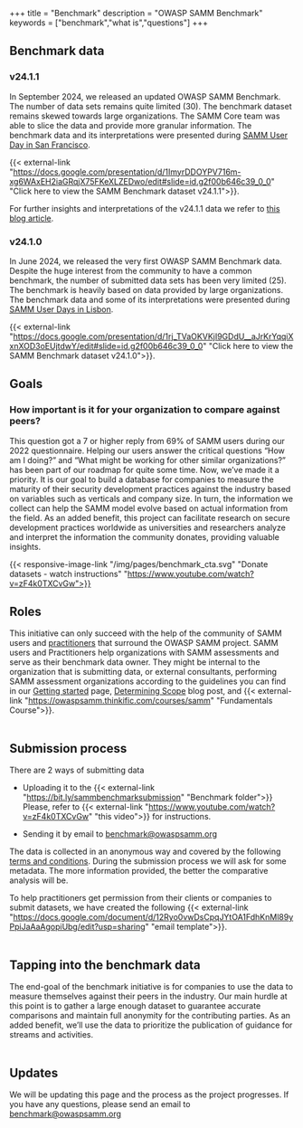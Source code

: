 +++
title = "Benchmark"
description = "OWASP SAMM Benchmark"
keywords = ["benchmark","what is","questions"]
+++

## Benchmark data
### v24.1.1
In September 2024, we released an updated OWASP SAMM Benchmark. The number of data sets remains quite limited (30). The benchmark dataset remains skewed towards large organizations. The SAMM Core team was able to slice the data and provide more granular information. The benchmark data and its interpretations were presented during [SAMM User Day in San Francisco](https://owaspsamm.org/user-day/).

{{< external-link "https://docs.google.com/presentation/d/1ImyrDDOYPV716m-xg6WAxEH2iaGRqjX75FKeXLZEDwo/edit#slide=id.g2f00b646c39_0_0" "Click here to view the SAMM Benchmark dataset v24.1.1">}}.

For further insights and interpretations of the v24.1.1 data we refer to [this blog article](/blog/2024/09/01/).

### v24.1.0
In June 2024, we released the very first OWASP SAMM Benchmark data. Despite the huge interest from the community to have a common benchmark, the number of submitted data sets has been very limited (25). The benchmark is heavily based on data provided by large organizations.
The benchmark data and some of its interpretations were presented during [SAMM User Days in Lisbon](https://owaspsamm.org/user-day/2024lisbon/).

{{< external-link "https://docs.google.com/presentation/d/1rj_TVaOKVKjI9GDdU__aJrKrYqqiXxnXOD3oEUjtdwY/edit#slide=id.g2f00b646c39_0_0" "Click here to view the SAMM Benchmark dataset v24.1.0">}}.

## Goals

### How important is it for your organization to compare against peers?
This question got a 7 or higher reply from 69% of SAMM users during our 2022 questionnaire. Helping our users answer the critical questions “How am I doing?” and “What might be working for other similar organizations?” has been part of our roadmap for quite some time. Now, we’ve made it a priority.
It is our goal to build a database for companies to measure the maturity of their security development practices against the industry based on variables such as verticals and company size. In turn, the information we collect can help the SAMM model evolve based on actual information from the field.
As an added benefit, this project can facilitate research on secure development practices worldwide as universities and researchers analyze and interpret the information the community donates, providing valuable insights.

{{< responsive-image-link  "/img/pages/benchmark_cta.svg" "Donate datasets - watch instructions" "https://www.youtube.com/watch?v=zF4k0TXCvGw">}}

## Roles

This initiative can only succeed with the help of the community of SAMM users and [practitioners](/practitioners) that surround the OWASP SAMM project. 
SAMM users and Practitioners help organizations with SAMM assessments and serve as their benchmark data owner. They might be internal to the organization that is submitting data, or external consultants, performing SAMM assessment organizations according to the guidelines you can find in our [Getting started](/guidance/quick-start-guide) page, [Determining Scope](/blog/2023/05/24/determining-scope-when-implementing-samm/) blog post, and {{< external-link "https://owaspsamm.thinkific.com/courses/samm" "Fundamentals Course">}}.
<br/>
<br/>

## Submission process
There are 2 ways of submitting data
* Uploading it to the {{< external-link "https://bit.ly/sammbenchmarksubmission" "Benchmark folder">}}  
    Please, refer to {{< external-link "https://www.youtube.com/watch?v=zF4k0TXCvGw" "this video">}} for instructions.

* Sending it by email to benchmark@owaspsamm.org 

The data is collected in an anonymous way and covered by the following [terms and conditions](/benchmark-terms-and-conditions). During the submission process we will ask for some metadata. The more information provided, the better the comparative analysis will be.

To help practitioners get permission from their clients or companies to submit datasets, we have created the following {{< external-link "https://docs.google.com/document/d/12Ryo0vwDsCpqJYtOA1FdhKnMl89yPpiJaAaAgopiUbg/edit?usp=sharing" "email template">}}.
<br/>
<br/> 


## Tapping into the benchmark data
The end-goal of the benchmark initiative is for companies to use the data to measure themselves against their peers in the industry. Our main hurdle at this point is to gather a large enough dataset to guarantee accurate comparisons and maintain full anonymity for the contributing parties. 
As an added benefit, we’ll use the data to prioritize the publication of guidance for streams and activities.
<br/>
<br/> 


## Updates
We will be updating this page and the process as the project progresses. If you have any questions, please send an email to benchmark@owaspsamm.org
